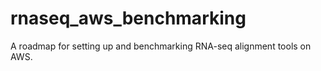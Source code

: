 # rnaseq_aws_benchmarking
A roadmap for setting up and benchmarking RNA-seq alignment tools on AWS.
